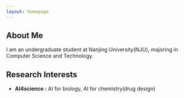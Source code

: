 ```yaml
---
layout: homepage
---
```


## About Me

I am an undergraduate student at Nanjing University(NJU), majoring in Computer Science and Technology.

## Research Interests

- **AI4science :** AI for biology, AI for chemistry(drug design)
<!-- - **Machine Learning:** meta-learning, incremental learning, transfer learning -->

<!-- ## News

- TBA -->


<!-- - **[Feb. 2020]** Our paper about incremental learning is accepted to CVPR 2020.
- **[Feb. 2020]** We will host the ACM Multimedia Asia 2020 conference in Singapore!
- **[Sept. 2019]** Our paper about few-shot learning is accepted to NeurIPS 2019.
- **[Mar. 2019]** Our paper about few-shot learning is accepted to CVPR 2019.

{% include_relative _includes/publications.md %}

{% include_relative _includes/services.md %} -->
